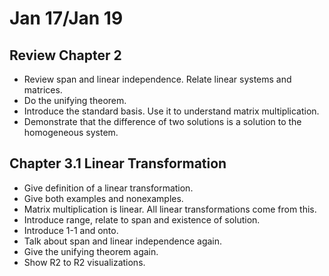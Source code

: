 # Jan 17/Jan 19

## Review Chapter 2 

* Review span and linear independence. Relate linear systems and matrices.
* Do the unifying theorem.
* Introduce the standard basis. Use it to understand matrix multiplication.
* Demonstrate that the difference of two solutions is a solution to the
  homogeneous system.

## Chapter 3.1 Linear Transformation

* Give definition of a linear transformation.
* Give both examples and nonexamples.
* Matrix multiplication is linear. All linear transformations come from this.
* Introduce range, relate to span and existence of solution.
* Introduce 1-1 and onto.
* Talk about span and linear independence again.
* Give the unifying theorem again.
* Show R2 to R2 visualizations.

